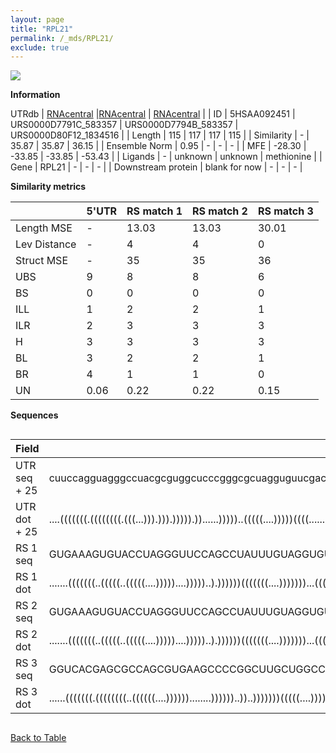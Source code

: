 ```yaml
---
layout: page
title: "RPL21"
permalink: /_mds/RPL21/
exclude: true
---
```




![](../../alns_9.28.22/aln_5HSAA092451_0.930.png?raw=true)


**Information**
<div style="overflow-x:auto;" markdown="block>
| | 5'UTR       | RS match 1   | RS match 2  | RS match 3 |
| ---- | ----------- | ----------- | ----------- | ----------- |
| Link | <a href="http://utrdb.ba.itb.cnr.it/getutr/5HSAA092451/1" target="_blank" rel="noopener noreferrer">UTRdb</a>   | <a href="https://rnacentral.org/rna/URS0000D7791C/583357" target="_blank" rel="noopener noreferrer">RNAcentral</a>     |<a href="https://rnacentral.org/rna/URS0000D7794B/583357" target="_blank" rel="noopener noreferrer">RNAcentral</a>  | <a href="https://rnacentral.org/rna/URS0000D80F12/1834516" target="_blank" rel="noopener noreferrer">RNAcentral</a>   |
| ID | 5HSAA092451     | URS0000D7791C_583357     | URS0000D7794B_583357     | URS0000D80F12_1834516     |
| Length | 115     |  117    | 117   |  115    |
| Similarity | - | 35.87 | 35.87 | 36.15 |
| Ensemble Norm | 0.95 | - | - | - |
| MFE | -28.30 | -33.85 | -33.85 | -53.43 |
| Ligands | - | unknown | unknown | methionine |
| Gene | RPL21 | - | - | - |
| Downstream protein | blank for now    |    -    | -  | - |
</div>

**Similarity metrics**

| | 5'UTR       | RS match 1   | RS match 2  | RS match 3 |
| ---- | ----------- | ----------- | ----------- | ----------- |
| Length MSE | - | 13.03 | 13.03 | 30.01 |
| Lev Distance | - | 4 | 4 | 0 |
| Struct MSE | - | 35 | 35 | 36 |
| UBS| 9 | 8 | 8 | 6 |
| BS | 0 | 0 | 0 | 0 |
| ILL | 1 | 2 | 2 | 1 |
| ILR | 2 | 3 | 3 | 3 |
| H | 3 | 3 | 3 | 3 |
| BL | 3 | 2 | 2 | 1 |
| BR | 4 | 1 | 1 | 0 |
| UN | 0.06 | 0.22 | 0.22 | 0.15 |

**Sequences**


<div style="overflow-x:auto;">

<table>
<colgroup>
<col width="30%" />
<col width="70%" />
</colgroup>
<thead>
<tr class="header">
<th>Field</th>
<th>Description</th>
</tr>
</thead>
<tbody>
<tr>
<td markdown="span">UTR seq + 25 </td>
<td markdown="span"> cuuccagguagggccuacgcguggcucccgggcgcuagguguucgacagacuugaaccgcgaccuuguggccucagaguaauucgccaaaATGACGAACACAAAGGGAAAGAGGA </td>
</tr>
<tr>
<td markdown="span">UTR dot + 25  </td>
<td markdown="span"> ....(((((((.((((((((.(((...))).))).))))).))......)))))..(((((....)))))((((.......((((.((...)).))))............)))).
</td>
</tr>


<tr>
<td markdown="span">RS 1 seq </td>
<td markdown="span"> GUGAAAGUGUACCUAGGGUUCCAGCCUAUUUGUAGGUGUUCGGACCGAGCGGUACAGGUAUAUUUUUAUAUACCACACCUUAGGGACAAAAGCCCGGGAGGAUAGGUUUCACUCGUA
</td>
</tr>


<tr>
<td markdown="span">RS 1 dot </td>
<td markdown="span"> .......(((((((..(((((..(((((....)))))....)))))..).))))))(((((((....)))))))...((((.(((.(....))))..))))................
</td>
</tr>


<tr>
<td markdown="span">RS 2 seq </td>
<td markdown="span"> GUGAAAGUGUACCUAGGGUUCCAGCCUAUUUGUAGGUGUUCGGACCGAGCGGUACAGGUAUAUUUUUAUAUACCACACCUUAGGGACAAAAGCCCGAGAGGAUAGGUUUCACUCGUA
</td>
</tr>


<tr>
<td markdown="span">RS 2 dot </td>
<td markdown="span"> .......(((((((..(((((..(((((....)))))....)))))..).))))))(((((((....)))))))...((((.(((.(....))))..))))................
</td>
</tr>


<tr>
<td markdown="span">RS 3 seq </td>
<td markdown="span"> GGUCACGAGCGCCAGCGUGAAGCCCCGGCUUGCUGGCCGGCAACCCUCCUUCGCGGGCGGGGUGCUCCGGGUGAGGACCCGGCUCGGCACGUGAUGUGUCGGGCAAGCCGCGUUC
</td>
</tr>


<tr>
<td markdown="span">RS 3 dot </td>
<td markdown="span"> ......(((((((.((((((((..((((((....))))))........))))))..))..)))))))(((((....)))))(((((((((.....)))))))))...........
</td>
</tr>

</tbody>
</table>


</div>


[Back to Table](../../display)
